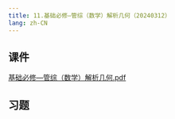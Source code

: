 ```yaml
---
title: 11.基础必修—管综（数学）解析几何（20240312）
lang: zh-CN
---
```


## 课件
[基础必修—管综（数学）解析几何.pdf](..%2F..%2Fpublic%2Fmath%2F2.%E6%95%B0%E5%AD%A6-%E6%AD%A3%E5%BC%8F%E8%AF%BE%2F11.%E5%9F%BA%E7%A1%80%E5%BF%85%E4%BF%AE%E2%80%94%E7%AE%A1%E7%BB%BC%EF%BC%88%E6%95%B0%E5%AD%A6%EF%BC%89%E8%A7%A3%E6%9E%90%E5%87%A0%E4%BD%95%EF%BC%8820240312%EF%BC%89%2F%E5%9F%BA%E7%A1%80%E5%BF%85%E4%BF%AE%E2%80%94%E7%AE%A1%E7%BB%BC%EF%BC%88%E6%95%B0%E5%AD%A6%EF%BC%89%E8%A7%A3%E6%9E%90%E5%87%A0%E4%BD%95.pdf)
## 习题
```



```


